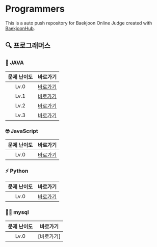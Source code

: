 # Programmers
This is a auto push repository for Baekjoon Online Judge created with [BaekjoonHub](https://github.com/BaekjoonHub/BaekjoonHub).

## 🔍 프로그래머스
### 🚀 JAVA

| 문제 난이도 | 바로가기 | 
| :--: |:--: |
|Lv.0|[바로가기](https://github.com/HyekJung/algorithm-practice/tree/main/%ED%94%84%EB%A1%9C%EA%B7%B8%EB%9E%98%EB%A8%B8%EC%8A%A4/0)|
|Lv.1|[바로가기](https://github.com/HyekJung/algorithm-practice/tree/main/%ED%94%84%EB%A1%9C%EA%B7%B8%EB%9E%98%EB%A8%B8%EC%8A%A4/1)|
|Lv.2|[바로가기](https://github.com/HyekJung/algorithm-practice/tree/main/%ED%94%84%EB%A1%9C%EA%B7%B8%EB%9E%98%EB%A8%B8%EC%8A%A4/2)|
|Lv.3|[바로가기](https://github.com/HyekJung/algorithm-practice/tree/main/%ED%94%84%EB%A1%9C%EA%B7%B8%EB%9E%98%EB%A8%B8%EC%8A%A4/2)|


### 🤓 JavaScript
| 문제 난이도 | 바로가기 |
| :--: |:--: |
|Lv.0|[바로가기](https://github.com/search?q=repo%3AHyekJung%2Falgorithm-practice++language%3AJavaScript&type=code)|

### ⚡ Python
| 문제 난이도 | 바로가기 | 
| :--: |:--: |
|Lv.0|[바로가기](https://github.com/search?q=repo%3AHyekJung%2Falgorithm-practice++language%3APython&type=code)|

### 👩‍💻 mysql
| 문제 난이도 | 바로가기 | 
| :--: |:--: |
|Lv.0|[바로가기]|
